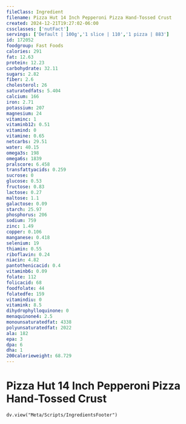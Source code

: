 ```yaml
---
fileClass: Ingredient
filename: Pizza Hut 14 Inch Pepperoni Pizza Hand-Tossed Crust
created: 2024-12-21T19:27:02-06:00
cssclasses: ['nutFact']
servings: ['Default | 100g','1 slice | 110','1 pizza | 883']
id: 172052
foodgroup: Fast Foods
calories: 291
fat: 12.63
protein: 12.23
carbohydrate: 32.11
sugars: 2.82
fiber: 2.6
cholesterol: 26
saturatedfats: 5.404
calcium: 166
iron: 2.71
potassium: 207
magnesium: 24
vitaminc: 1
vitaminb12: 0.51
vitamind: 0
vitamine: 0.65
netcarbs: 29.51
water: 40.15
omega3s: 198
omega6s: 1839
pralscore: 6.458
transfattyacids: 0.259
sucrose: 0
glucose: 0.53
fructose: 0.83
lactose: 0.27
maltose: 1.1
galactose: 0.09
starch: 25.97
phosphorus: 206
sodium: 759
zinc: 1.49
copper: 0.106
manganese: 0.418
selenium: 19
thiamin: 0.55
riboflavin: 0.24
niacin: 4.82
pantothenicacid: 0.4
vitaminb6: 0.09
folate: 112
folicacid: 68
foodfolate: 44
folatedfe: 159
vitamindiu: 0
vitamink: 8.5
dihydrophylloquinone: 0
menaquinone4: 2.5
monounsaturatedfat: 4338
polyunsaturatedfat: 2022
ala: 182
epa: 3
dpa: 6
dha: 1
200calorieweight: 68.729
---
```


# Pizza Hut 14 Inch Pepperoni Pizza Hand-Tossed Crust

```dataviewjs
dv.view("Meta/Scripts/IngredientsFooter")
```